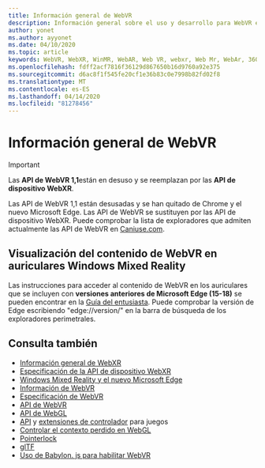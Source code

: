 ```yaml
---
title: Información general de WebVR
description: Información general sobre el uso y desarrollo para WebVR en Windows Mixed Reality
author: yonet
ms.author: ayyonet
ms.date: 04/10/2020
ms.topic: article
keywords: WebVR, WebXR, WinMR, WebAR, Web VR, webxr, Web Mr, WebAr, 360, 360 vídeo, 360 vídeos, 360 Photo, 360 photos, 360 Content, Web inmersivo, immersiveweb, IW
ms.openlocfilehash: fdff2acf7816f36129d867650b16d9760a92e375
ms.sourcegitcommit: d6ac8f1f545fe20cf1e36b83c0e7998b82fd02f8
ms.translationtype: MT
ms.contentlocale: es-ES
ms.lasthandoff: 04/14/2020
ms.locfileid: "81278456"
---
```

# <a name="webvr-overview"></a>Información general de WebVR

> [!IMPORTANT]
> Las **API de WebVR 1,1**están en desuso y se reemplazan por las **API de dispositivo WebXR**.

Las API de WebVR 1,1 están desusadas y se han quitado de Chrome y el nuevo Microsoft Edge. Las API de WebVR se sustituyen por las API de dispositivo WebXR. Puede comprobar la lista de exploradores que admiten actualmente las API de WebVR en [Caniuse.com](https://caniuse.com/#search=webvr).

## <a name="viewing-webvr-content-in-windows-mixed-reality-immersive-headsets"></a>Visualización del contenido de WebVR en auriculares Windows Mixed Reality

Las instrucciones para acceder al contenido de WebVR en los auriculares que se incluyen con **versiones anteriores de Microsoft Edge (15-18)** se pueden encontrar en la [Guía del entusiasta](https://docs.microsoft.com/windows/mixed-reality/enthusiast-guide/webvr). Puede comprobar la versión de Edge escribiendo "edge://version/" en la barra de búsqueda de los exploradores perimetrales.

## <a name="see-also"></a>Consulta también

* [Información general de WebXR](webxr-overview.md)
* [Especificación de la API de dispositivo WebXR](https://immersive-web.github.io/webxr/)
* [Windows Mixed Reality y el nuevo Microsoft Edge](https://docs.microsoft.com/windows/mixed-reality/new-microsoft-edge)
* [Información de WebVR](https://webvr.info)
* [Especificación de WebVR](https://w3c.github.io/webvr/)
* [API de WebVR](https://msdn.microsoft.com/library/mt806281(v=vs.85).aspx)
* [API de WebGL](https://msdn.microsoft.com/library/bg182648(v=vs.85).aspx)
* [API](https://msdn.microsoft.com/library/dn743630(v=vs.85).aspx) y [extensiones de controlador](https://w3c.github.io/gamepad/extensions.html) para juegos
* [Controlar el contexto perdido en WebGL](https://www.khronos.org/webgl/wiki/HandlingContextLost)
* [Pointerlock](https://www.w3.org/TR/pointerlock/)
* [glTF](https://www.khronos.org/gltf)
* [Uso de Babylon. js para habilitar WebVR](https://docs.microsoft.com/windows/uwp/get-started/adding-webvr-to-a-babylonjs-game)
